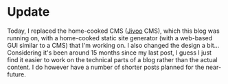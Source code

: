 # Update
Today, I replaced the home-cooked CMS ([Jivoo](https://github.com/jivoo) CMS), which this blog was running on, with a home-cooked static site generator (with a web-based GUI similar to a CMS) that I'm working on. I also changed the design a bit&hellip; Considering it's been around 15 months since my last post, I guess I just find it easier to work on the technical parts of a blog rather than the actual content. I do however have a number of shorter posts planned for the near-future. 

<!--{
  "published": "2016-10-31 17:46",
	"tags": ["cms", "blog"]
}-->